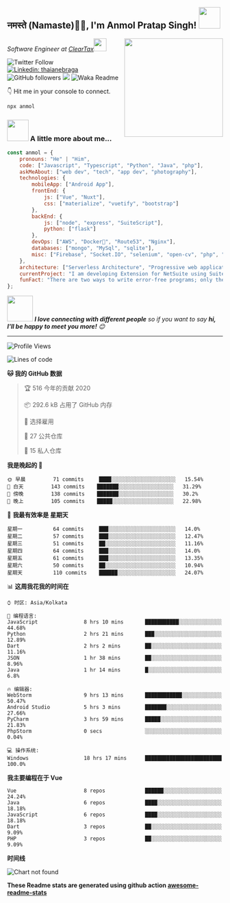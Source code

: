 <h2>नमस्ते (Namaste)🙏🏻, I'm Anmol Pratap Singh! <img src="https://media.giphy.com/media/12oufCB0MyZ1Go/giphy.gif" width="50"></h2>
<img align='right' src="https://media.giphy.com/media/M9gbBd9nbDrOTu1Mqx/giphy.gif" width="230">
<p><em>Software Engineer at <a href="http://www.cleartax.in">ClearTax</a><img src="https://media.giphy.com/media/WUlplcMpOCEmTGBtBW/giphy.gif" width="30"> 
</em></p>

![Twitter Follow](https://img.shields.io/twitter/follow/misteranmol?label=Follow)
[![Linkedin: thaianebraga](https://img.shields.io/badge/-anmol-blue?style=flat-square&logo=Linkedin&logoColor=white&link=https://www.linkedin.com/in/anmol-p-singh/)](https://www.linkedin.com/in/anmol-p-singh/)
![GitHub followers](https://img.shields.io/github/followers/anmol098?label=Follow&style=social)
![](https://visitor-badge.glitch.me/badge?page_id=anmol098.anmol098)
![Waka Readme](https://github.com/anmol098/anmol098/workflows/Waka%20Readme/badge.svg)

👇 Hit me in your console to connect.

```bash
npx anmol
```

### <img src="https://media.giphy.com/media/VgCDAzcKvsR6OM0uWg/giphy.gif" width="50"> A little more about me...  

```javascript
const anmol = {
    pronouns: "He" | "Him",
    code: ["Javascript", "Typescript", "Python", "Java", "php"],
    askMeAbout: ["web dev", "tech", "app dev", "photography"],
    technologies: {
        mobileApp: ["Android App"],
        frontEnd: {
            js: ["Vue", "Nuxt"],
            css: ["materialize", "vuetify", "bootstrap"]
        },
        backEnd: {
            js: ["node", "express", "SuiteScript"],
            python: ["flask"]
        },
        devOps: ["AWS", "Docker🐳", "Route53", "Nginx"],
        databases: ["mongo", "MySql", "sqlite"],
        misc: ["Firebase", "Socket.IO", "selenium", "open-cv", "php", "SuiteApp"]
    },
    architecture: ["Serverless Architecture", "Progressive web applications", "Single page applications"],
    currentProject: "I am developing Extension for NetSuite using SuiteScript2.0",
    funFact: "There are two ways to write error-free programs; only the third one works"
};
```

<img src="https://media.giphy.com/media/LnQjpWaON8nhr21vNW/giphy.gif" width="60"> <em><b>I love connecting with different people</b> so if you want to say <b>hi, I'll be happy to meet you more!</b> 😊</em>

---
<!--START_SECTION:waka-->
![Profile Views](http://img.shields.io/badge/%E4%B8%AA%E4%BA%BA%E5%B0%81%E9%9D%A2%E8%A7%82%E7%9C%8B%E6%AC%A1%E6%95%B0-1449-blue)

![Lines of code](https://img.shields.io/badge/%E4%BB%8E%E4%BD%A0%E5%A5%BD%E4%B8%96%E7%95%8C%E6%88%91%E5%B7%B2%E7%BB%8F%E5%86%99%E4%BA%86-2.5%20million%20%E8%A1%8C%E4%BB%A3%E7%A0%81-blue)

**🐱 我的 GitHub 数据** 

> 🏆 516 今年的贡献 2020
 > 
> 📦 292.6 kB 占用了 GitHub 内存 
 > 
> 💼 选择雇用
 > 
> 📜 27 公共仓库
 > 
> 🔑 15 私人仓库 

**我是晚起的 🦉** 

```text
🌞 早晨         71 commits     ████░░░░░░░░░░░░░░░░░░░░░   15.54% 
🌆 白天         143 commits    ███████░░░░░░░░░░░░░░░░░░   31.29% 
🌃 傍晚         138 commits    ███████░░░░░░░░░░░░░░░░░░   30.2% 
🌙 晚上         105 commits    █████░░░░░░░░░░░░░░░░░░░░   22.98%

```
📅 **我最有效率是 星期天** 

```text
星期一          64 commits     ███░░░░░░░░░░░░░░░░░░░░░░   14.0% 
星期二          57 commits     ███░░░░░░░░░░░░░░░░░░░░░░   12.47% 
星期三          51 commits     ██░░░░░░░░░░░░░░░░░░░░░░░   11.16% 
星期四          64 commits     ███░░░░░░░░░░░░░░░░░░░░░░   14.0% 
星期五          61 commits     ███░░░░░░░░░░░░░░░░░░░░░░   13.35% 
星期六          50 commits     ██░░░░░░░░░░░░░░░░░░░░░░░   10.94% 
星期天          110 commits    ██████░░░░░░░░░░░░░░░░░░░   24.07%

```


📊 **这周我花我的时间在** 

```text
⌚︎ 时区: Asia/Kolkata

💬 编程语言: 
JavaScript               8 hrs 10 mins       ███████████░░░░░░░░░░░░░░   44.68% 
Python                   2 hrs 21 mins       ███░░░░░░░░░░░░░░░░░░░░░░   12.89% 
Dart                     2 hrs 2 mins        ██░░░░░░░░░░░░░░░░░░░░░░░   11.16% 
JSON                     1 hr 38 mins        ██░░░░░░░░░░░░░░░░░░░░░░░   8.96% 
Java                     1 hr 14 mins        █░░░░░░░░░░░░░░░░░░░░░░░░   6.8%

🔥 编辑器: 
WebStorm                 9 hrs 13 mins       ████████████░░░░░░░░░░░░░   50.47% 
Android Studio           5 hrs 3 mins        ███████░░░░░░░░░░░░░░░░░░   27.66% 
PyCharm                  3 hrs 59 mins       █████░░░░░░░░░░░░░░░░░░░░   21.83% 
PhpStorm                 0 secs              ░░░░░░░░░░░░░░░░░░░░░░░░░   0.04%

💻 操作系统: 
Windows                  18 hrs 17 mins      █████████████████████████   100.0%

```

**我主要编程在于 Vue** 

```text
Vue                      8 repos             ██████░░░░░░░░░░░░░░░░░░░   24.24% 
Java                     6 repos             ████░░░░░░░░░░░░░░░░░░░░░   18.18% 
JavaScript               6 repos             ████░░░░░░░░░░░░░░░░░░░░░   18.18% 
Dart                     3 repos             ██░░░░░░░░░░░░░░░░░░░░░░░   9.09% 
PHP                      3 repos             ██░░░░░░░░░░░░░░░░░░░░░░░   9.09%

```


**时间线**

![Chart not found](https://github.com/anmol098/anmol098/blob/master/charts/bar_graph.png) 


<!--END_SECTION:waka-->

**These Readme stats are generated using github action [awesome-readme-stats](https://github.com/anmol098/waka-readme-stats)**
